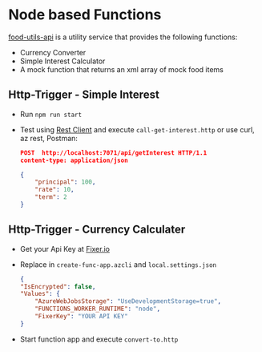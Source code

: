 # Node based Functions

[food-utils-api](food-utils-api/) is a utility service that provides the following functions:

- Currency Converter
- Simple Interest Calculator
- A mock function that returns an xml array of mock food items

## Http-Trigger - Simple Interest

- Run `npm run start`

- Test using [Rest Client](https://marketplace.visualstudio.com/items?itemName=humao.rest-client) and execute `call-get-interest.http` or use curl, az rest, Postman:

    ```json
    POST  http://localhost:7071/api/getInterest HTTP/1.1
    content-type: application/json

    {
        "principal": 100,
        "rate": 10,
        "term": 2
    }
    ```

## Http-Trigger - Currency Calculater

- Get your Api Key at [Fixer.io](https://fixer.io/)
- Replace in `create-func-app.azcli` and `local.settings.json`

    ```json
    {
    "IsEncrypted": false,
    "Values": {
        "AzureWebJobsStorage": "UseDevelopmentStorage=true",
        "FUNCTIONS_WORKER_RUNTIME": "node",
        "FixerKey": "YOUR API KEY"
    }
    ```

- Start function app and execute `convert-to.http`